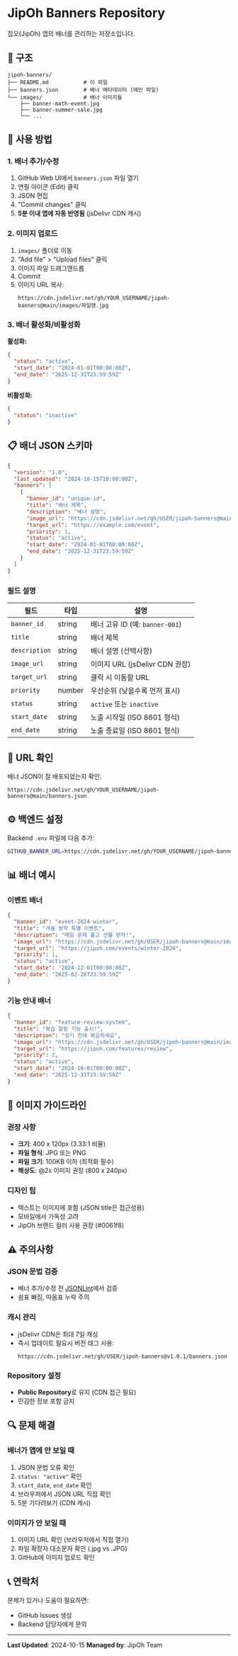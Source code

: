 # JipOh Banners Repository

집오(JipOh) 앱의 배너를 관리하는 저장소입니다.

## 📁 구조

```
jipoh-banners/
├── README.md           # 이 파일
├── banners.json        # 배너 메타데이터 (메인 파일)
└── images/             # 배너 이미지들
    ├── banner-math-event.jpg
    ├── banner-summer-sale.jpg
    └── ...
```

## 🎯 사용 방법

### 1. 배너 추가/수정

1. GitHub Web UI에서 `banners.json` 파일 열기
2. 연필 아이콘 (Edit) 클릭
3. JSON 편집
4. "Commit changes" 클릭
5. **5분 이내 앱에 자동 반영됨** (jsDelivr CDN 캐시)

### 2. 이미지 업로드

1. `images/` 폴더로 이동
2. "Add file" > "Upload files" 클릭
3. 이미지 파일 드래그앤드롭
4. Commit
5. 이미지 URL 복사:
   ```
   https://cdn.jsdelivr.net/gh/YOUR_USERNAME/jipoh-banners@main/images/파일명.jpg
   ```

### 3. 배너 활성화/비활성화

**활성화:**
```json
{
  "status": "active",
  "start_date": "2024-01-01T00:00:00Z",
  "end_date": "2025-12-31T23:59:59Z"
}
```

**비활성화:**
```json
{
  "status": "inactive"
}
```

## 📋 배너 JSON 스키마

```json
{
  "version": "1.0",
  "last_updated": "2024-10-15T10:00:00Z",
  "banners": [
    {
      "banner_id": "unique-id",
      "title": "배너 제목",
      "description": "배너 설명",
      "image_url": "https://cdn.jsdelivr.net/gh/USER/jipoh-banners@main/images/image.jpg",
      "target_url": "https://example.com/event",
      "priority": 1,
      "status": "active",
      "start_date": "2024-01-01T00:00:00Z",
      "end_date": "2025-12-31T23:59:59Z"
    }
  ]
}
```

### 필드 설명

| 필드 | 타입 | 설명 |
|------|------|------|
| `banner_id` | string | 배너 고유 ID (예: `banner-001`) |
| `title` | string | 배너 제목 |
| `description` | string | 배너 설명 (선택사항) |
| `image_url` | string | 이미지 URL (jsDelivr CDN 권장) |
| `target_url` | string | 클릭 시 이동할 URL |
| `priority` | number | 우선순위 (낮을수록 먼저 표시) |
| `status` | string | `active` 또는 `inactive` |
| `start_date` | string | 노출 시작일 (ISO 8601 형식) |
| `end_date` | string | 노출 종료일 (ISO 8601 형식) |

## 🔗 URL 확인

배너 JSON이 잘 배포되었는지 확인:

```
https://cdn.jsdelivr.net/gh/YOUR_USERNAME/jipoh-banners@main/banners.json
```

## ⚙️ 백엔드 설정

Backend `.env` 파일에 다음 추가:

```bash
GITHUB_BANNER_URL=https://cdn.jsdelivr.net/gh/YOUR_USERNAME/jipoh-banners@main/banners.json
```

## 📊 배너 예시

### 이벤트 배너
```json
{
  "banner_id": "event-2024-winter",
  "title": "겨울 방학 특별 이벤트",
  "description": "매일 문제 풀고 선물 받자!",
  "image_url": "https://cdn.jsdelivr.net/gh/USER/jipoh-banners@main/images/winter-event.jpg",
  "target_url": "https://jipoh.com/events/winter-2024",
  "priority": 1,
  "status": "active",
  "start_date": "2024-12-01T00:00:00Z",
  "end_date": "2025-02-28T23:59:59Z"
}
```

### 기능 안내 배너
```json
{
  "banner_id": "feature-review-system",
  "title": "복습 알림 기능 출시!",
  "description": "잊기 전에 복습하세요",
  "image_url": "https://cdn.jsdelivr.net/gh/USER/jipoh-banners@main/images/review-feature.jpg",
  "target_url": "https://jipoh.com/features/review",
  "priority": 2,
  "status": "active",
  "start_date": "2024-10-01T00:00:00Z",
  "end_date": "2025-12-31T23:59:59Z"
}
```

## 🎨 이미지 가이드라인

### 권장 사항
- **크기**: 400 x 120px (3.33:1 비율)
- **파일 형식**: JPG 또는 PNG
- **파일 크기**: 100KB 이하 (최적화 필수)
- **해상도**: @2x 이미지 권장 (800 x 240px)

### 디자인 팁
- 텍스트는 이미지에 포함 (JSON title은 접근성용)
- 모바일에서 가독성 고려
- JipOh 브랜드 컬러 사용 권장 (#0061f8)

## ⚠️ 주의사항

### JSON 문법 검증
- 배너 추가/수정 전 [JSONLint](https://jsonlint.com/)에서 검증
- 쉼표 빠짐, 따옴표 누락 주의

### 캐시 관리
- jsDelivr CDN은 최대 7일 캐싱
- 즉시 업데이트 필요시 버전 태그 사용:
  ```
  https://cdn.jsdelivr.net/gh/USER/jipoh-banners@v1.0.1/banners.json
  ```

### Repository 설정
- **Public Repository**로 유지 (CDN 접근 필요)
- 민감한 정보 포함 금지

## 🔍 문제 해결

### 배너가 앱에 안 보일 때
1. JSON 문법 오류 확인
2. `status: "active"` 확인
3. `start_date`, `end_date` 확인
4. 브라우저에서 JSON URL 직접 확인
5. 5분 기다려보기 (CDN 캐시)

### 이미지가 안 보일 때
1. 이미지 URL 확인 (브라우저에서 직접 열기)
2. 파일 확장자 대소문자 확인 (.jpg vs .JPG)
3. GitHub에 이미지 업로드 확인

## 📞 연락처

문제가 있거나 도움이 필요하면:
- GitHub Issues 생성
- Backend 담당자에게 문의

---

**Last Updated**: 2024-10-15
**Managed by**: JipOh Team
